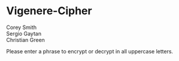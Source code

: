 # Vigenere-Cipher
Corey Smith  
Sergio Gaytan  
Christian Green 


Please enter a phrase to encrypt or decrypt in all uppercase letters.
